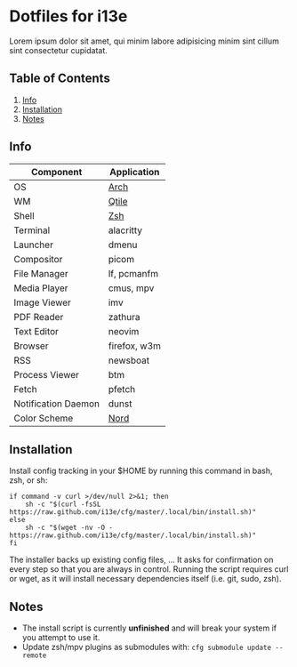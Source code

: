 # Dotfiles for i13e

Lorem ipsum dolor sit amet, qui minim labore adipisicing minim sint cillum sint consectetur cupidatat.

## Table of Contents

1. [Info](#info)
2. [Installation](#installation)
3. [Notes](#notes)

## Info

| Component           | Application                   |
| ------------------- | ----------------------------- |
| OS                  | [Arch](https://archlinux.org) |
| WM                  | [Qtile](https://qtile.org)    |
| Shell               | [Zsh](https://zsh.org)        |
| Terminal            | alacritty                     |
| Launcher            | dmenu                         |
| Compositor          | picom                         |
| File Manager        | lf, pcmanfm                   |
| Media Player        | cmus, mpv                     |
| Image Viewer        | imv                           |
| PDF Reader          | zathura                       |
| Text Editor         | neovim                        |
| Browser             | firefox, w3m                  |
| RSS                 | newsboat                      |
| Process Viewer      | btm                           |
| Fetch               | pfetch                        |
| Notification Daemon | dunst                         |
| Color Scheme        | [Nord](https://nordtheme.com) |

## Installation

Install config tracking in your $HOME by running this command in bash, zsh, or
sh:

```shell
if command -v curl >/dev/null 2>&1; then
    sh -c "$(curl -fsSL https://raw.github.com/i13e/cfg/master/.local/bin/install.sh)"
else
    sh -c "$(wget -nv -O - https://raw.github.com/i13e/cfg/master/.local/bin/install.sh)"
fi
```

The installer backs up existing config files, ... It asks for confirmation on every step so that you are always in control. Running the script requires curl or wget, as it will install necessary dependencies itself (i.e. git, sudo, zsh).

## Notes

- The install script is currently **unfinished** and will break your system if you attempt to use it.
- Update zsh/mpv plugins as submodules with: `cfg submodule update --remote`

